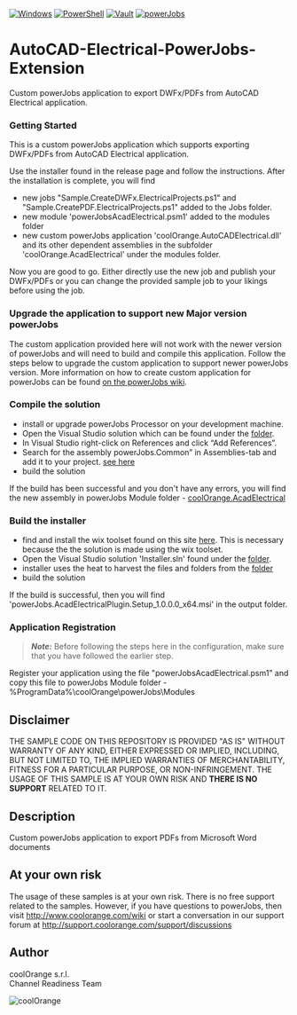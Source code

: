 [![Windows](https://img.shields.io/badge/Platform-Windows-lightgray.svg)](https://www.microsoft.com/en-us/windows/)
[![PowerShell](https://img.shields.io/badge/PowerShell-5-blue.svg)](https://microsoft.com/PowerShell/)
[![Vault](https://img.shields.io/badge/Autodesk%20Vault-2021-yellow.svg)](https://www.autodesk.com/products/vault/)
[![powerJobs](https://img.shields.io/badge/coolOrange%20powerJobs-21-orange.svg)](https://www.coolorange.com/en-eu/enhance.html#powerJobs)

# AutoCAD-Electrical-PowerJobs-Extension
Custom powerJobs application to export DWFx/PDFs from AutoCAD Electrical application.
### Getting Started
This is a custom powerJobs application which supports exporting DWFx/PDFs from AutoCAD Electrical application. 

Use the installer found in the release page and follow the instructions. After the installation is complete, you will find 
- new jobs "Sample.CreateDWFx.ElectricalProjects.ps1" and "Sample.CreatePDF.ElectricalProjects.ps1" added to the Jobs folder. 
- new module 'powerJobsAcadElectrical.psm1' added to the modules folder 
- new custom powerJobs application 'coolOrange.AutoCADElectrical.dll' and its other dependent assemblies in the subfolder 'coolOrange.AcadElectrical' under the modules folder.

Now you are good to go. Either directly use the new job and publish your DWFx/PDFs or you can change the provided sample job to your likings before using the job.

### Upgrade the application to support new Major version powerJobs
The custom application provided here will not work with the newer version of powerJobs and will need to build and compile this application. Follow the steps below to upgrade the custom application to support newer powerJobs version. 
More information on how to create custom application for powerJobs can be found [on the powerJobs wiki](https://doc.coolorange.com/projects/coolorange-powerjobsprocessordocs/en/stable/jobprocessor/applications.html#custom-applications).

### Compile the solution
- install or upgrade powerJobs Processor on your development machine. 
- Open the Visual Studio solution which can be found under the [folder](AutoCAD%20Electrical/Source/coolOrange.AcadElectrical).
- In Visual Studio right-click on References and click “Add References”.
- Search for the assembly powerJobs.Common” in Assemblies-tab and add it to your project.
[see here](https://doc.coolorange.com/projects/coolorange-powerjobsprocessordocs/en/stable/_images/vs_add_reference.png)
- build the solution

If the build has been successful and you don't have any errors, you will find the new assembly in powerJobs Module folder - [coolOrange.AcadElectrical](AutoCAD%20Electrical/Source/powerJobs/Modules/coolOrange.AcadElectrical/)
### Build the installer
- find and install the wix toolset found on this site [here](https://wixtoolset.org/). This is necessary because the the solution is made using the wix toolset.
- Open the Visual Studio solution 'Installer.sln' found under the [folder](AutoCAD%20Electrical/Installer).
- installer uses the heat to harvest the files and folders from the [folder](AutoCAD%20Electrical/Source/powerJobs)
- build the solution

If the build is successful, then you will find 'powerJobs.AcadElectricalPlugin.Setup_1.0.0.0_x64.msi' in the output folder.
### Application Registration
> **_Note:_** Before following the steps here in the configuration, make sure that you have followed the earlier step.

Register your application using the file "powerJobsAcadElectrical.psm1" and copy this file to powerJobs Module folder - %ProgramData%\coolOrange\powerJobs\Modules


## Disclaimer
THE SAMPLE CODE ON THIS REPOSITORY IS PROVIDED "AS IS" WITHOUT WARRANTY OF ANY KIND, EITHER EXPRESSED OR IMPLIED, INCLUDING, BUT NOT LIMITED TO, THE IMPLIED WARRANTIES OF MERCHANTABILITY, FITNESS FOR A PARTICULAR PURPOSE, OR NON-INFRINGEMENT.
THE USAGE OF THIS SAMPLE IS AT YOUR OWN RISK AND **THERE IS NO SUPPORT** RELATED TO IT.
## Description
Custom powerJobs application to export PDFs from Microsoft Word documents
## At your own risk
The usage of these samples is at your own risk. There is no free support related to the samples. However, if you have questions to powerJobs, then visit http://www.coolorange.com/wiki or start a conversation in our support forum at http://support.coolorange.com/support/discussions

## Author
coolOrange s.r.l.  
Channel Readiness Team

![coolOrange](https://user-images.githubusercontent.com/36075173/46519882-4b518880-c87a-11e8-8dab-dffe826a9630.png)
